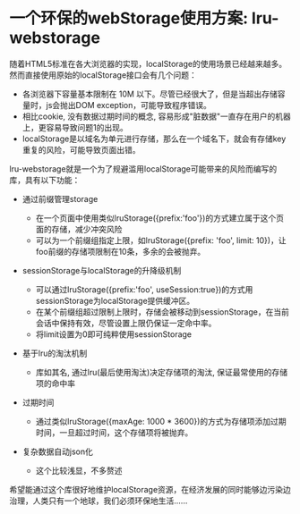 # 一个环保的webStorage使用方案: lru-webstorage

随着HTML5标准在各大浏览器的实现，localStorage的使用场景已经越来越多。然而直接使用原始的localStorage接口会有几个问题：
- 各浏览器下容量基本限制在 10M 以下。尽管已经很大了，但是当超出存储容量时，js会抛出DOM exception，可能导致程序错误。
- 相比cookie, 没有数据过期时间的概念, 容易形成"脏数据"一直存在用户的机器上，更容易导致问题1的出现。
- localStorage是以域名为单元进行存储，那么在一个域名下，就会有存储key重复的风险，可能导致页面出错。

lru-webstorage就是一个为了规避滥用localStorage可能带来的风险而编写的库，具有以下功能：
- 通过前缀管理storage
    - 在一个页面中使用类似lruStorage({prefix:'foo'})的方式建立属于这个页面的存储，减少冲突风险
    - 可以为一个前缀组指定上限，如lruStorage({prefix: 'foo', limit: 10})，让foo前缀的存储项限制在10条，多余的会被抛弃。

- sessionStorage与localStorage的升降级机制
    - 可以通过lruStorage({prefix:'foo', useSession:true})的方式用sessionStorage为localStorage提供缓冲区。
    - 在某个前缀组超过限制上限时，存储会被移动到sessionStorage，在当前会话中保持有效，尽管设置上限仍保证一定命中率。
    - 将limit设置为0即可纯粹使用sessionStorage

- 基于lru的淘汰机制
    - 库如其名, 通过lru(最后使用淘汰)决定存储项的淘汰, 保证最常使用的存储项的命中率

- 过期时间
    - 通过类似lruStorage({maxAge: 1000 * 3600})的方式为存储项添加过期时间，一旦超过时间，这个存储项将被抛弃。

- 复杂数据自动json化
    - 这个比较浅显，不多赘述

希望能通过这个库很好地维护localStorage资源，在经济发展的同时能够边污染边治理，人类只有一个地球，我们必须环保地生活......
